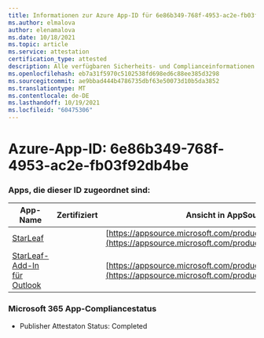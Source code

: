 ```yaml
---
title: Informationen zur Azure App-ID für 6e86b349-768f-4953-ac2e-fb03f92db4be
ms.author: elmalova
author: elenamalova
ms.date: 10/18/2021
ms.topic: article
ms.service: attestation
certification_type: attested
description: Alle verfügbaren Sicherheits- und Complianceinformationen für 6e86b349-768f-4953-ac2e-fb03f92db4be.
ms.openlocfilehash: eb7a31f5970c5102538fd698ed6c88ee385d3298
ms.sourcegitcommit: ae9bbad444b4786735dbf63e50073d10b5da3852
ms.translationtype: MT
ms.contentlocale: de-DE
ms.lasthandoff: 10/19/2021
ms.locfileid: "60475306"
---
```

# <a name="azure-app-id-6e86b349-768f-4953-ac2e-fb03f92db4be"></a>Azure-App-ID: 6e86b349-768f-4953-ac2e-fb03f92db4be


### <a name="apps-associated-with-this-id"></a>Apps, die dieser ID zugeordnet sind:
| **App-Name** | **Zertifiziert** | **Ansicht in AppSource** |
|--------------|---------------|-----------------------|
| [StarLeaf](https://docs.microsoft.com/microsoft-365-app-certification/forward/WA200000185) |  | [https://appsource.microsoft.com/product/office/WA200000185](https://appsource.microsoft.com/product/office/WA200000185) |
| [StarLeaf-Add-In für Outlook](https://docs.microsoft.com/microsoft-365-app-certification/forward/WA104381343) |  | [https://appsource.microsoft.com/product/office/WA104381343](https://appsource.microsoft.com/product/office/WA104381343) |

### <a name="microsoft-365-app-compliance-status"></a>Microsoft 365 App-Compliancestatus
- Publisher Attestaton Status: Completed

